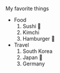 My favorite things

- Food
    1. Sushi 🍣
    2. Kimchi 
    3. Hamburger 🍔
- Travel
    1. South Korea 
    2. Japan 🗾
    3. Germany 
